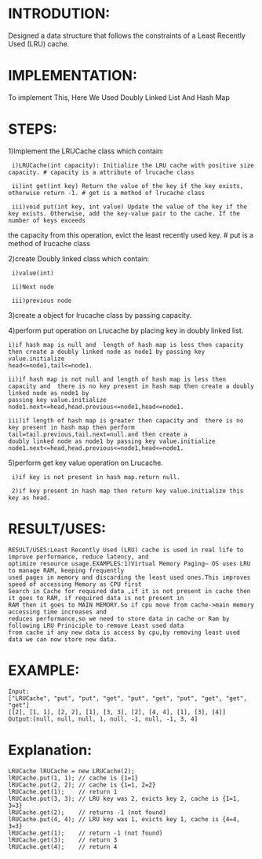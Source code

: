 # **INTRODUTION**:

Designed a data structure that follows the constraints of a Least Recently Used (LRU) cache.

# **IMPLEMENTATION**:

 To implement This, Here We Used Doubly Linked List And Hash Map
 
 # **STEPS**:
 
  1)Implement the LRUCache class which contain:
  
     i)LRUCache(int capacity): Initialize the LRU cache with positive size capacity. # capacity is a attribute of lrucache class
     
     ii)int get(int key) Return the value of the key if the key exists, otherwise return -1. # get is a method of lrucache class
     
     iii)void put(int key, int value) Update the value of the key if the key exists. Otherwise, add the key-value pair to the cache. If the number of keys exceeds 
   the capacity from this operation, evict the least recently used key.  # put is a method of lrucache class
   
  2)create Doubly linked class which contain:
  
     i)value(int)
     
     ii)Next node
     
     iii)previous node
     
  3)create a object for lrucache class by passing capacity.
  
  4)perform put operation on Lrucache by placing key in doubly linked list.
  
    i)if hash map is null and  length of hash map is less then capacity then create a doubly linked node as node1 by passing key value.initialize 
    head<=node1,tail<=node1.
    
    ii)if hash map is not null and length of hash map is less then capacity and  there is no key present in hash map then create a doubly linked node as node1 by 
    passing key value.initialize node1.next<=head,head.previous<=node1,head<=node1.
    
    iii)if length of hash map is greater then capacity and  there is no key present in hash map then perform tail=tail.previous,tail.next=null.and then create a 
    doubly linked node as node1 by passing key value.initialize node1.next<=head,head.previous<=node1,head<=node1.
    
  5)perform get key value operation on Lrucache.
  
     i)if key is not present in hash map.return null.
     
     2)if key present in hash map then return key value.initialize this key as head.
     
  # **RESULT/USES**:
  
    RESULT/USES:Least Recently Used (LRU) cache is used in real life to improve performance, reduce latency, and
    optimize resource usage.EXAMPLES:1)Virtual Memory Paging– OS uses LRU to manage RAM, keeping frequently
    used pages in memory and discarding the least used ones.This improves speed of accessing Memory as CPU first
    Search in Cache for required data ,if it is not present in cache then it goes to RAM, if required data is not present in
    RAM then it goes to MAIN MEMORY.So if cpu move from cache->main memory accessing time increases and
    reduces performance,so we need to store data in cache or Ram by following LRU Priniciple to remove Least used data
    from cache if any new data is access by cpu,by removing least used data we can now store new data.
    
  # **EXAMPLE**:
  
    Input:
    ["LRUCache", "put", "put", "get", "put", "get", "put", "get", "get", "get"]
    [[2], [1, 1], [2, 2], [1], [3, 3], [2], [4, 4], [1], [3], [4]]
    Output:[null, null, null, 1, null, -1, null, -1, 3, 4]
    
  # **Explanation**:
    LRUCache lRUCache = new LRUCache(2);
    lRUCache.put(1, 1); // cache is {1=1}
    lRUCache.put(2, 2); // cache is {1=1, 2=2}
    lRUCache.get(1);    // return 1
    lRUCache.put(3, 3); // LRU key was 2, evicts key 2, cache is {1=1, 3=3}
    lRUCache.get(2);    // returns -1 (not found)
    lRUCache.put(4, 4); // LRU key was 1, evicts key 1, cache is {4=4, 3=3}
    lRUCache.get(1);    // return -1 (not found)
    lRUCache.get(3);    // return 3
    lRUCache.get(4);    // return 4
